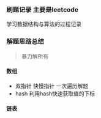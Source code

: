 ### 刷题记录 主要是leetcode
学习数据结构与算法的过程记录

### 解题思路总结
> 暴力解所有
#### 数组
- 双指针 快慢指针 一次遍历解题
- hash 利用hash快速获取值的下标
#### 链表

